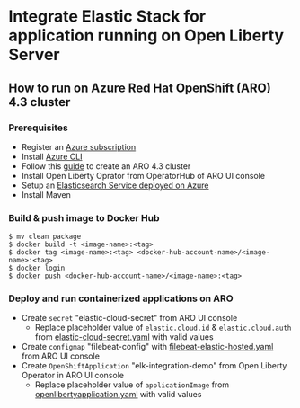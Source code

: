 # Integrate Elastic Stack for application running on Open Liberty Server

## How to run on Azure Red Hat OpenShift (ARO) 4.3 cluster
### Prerequisites
- Register an [Azure subscription](https://azure.microsoft.com/en-us/)
- Install [Azure CLI](https://docs.microsoft.com/en-us/cli/azure/install-azure-cli?view=azure-cli-latest)
- Follow this [guide](https://docs.microsoft.com/en-us/azure/openshift/howto-using-azure-redhat-openshift) to create an ARO 4.3 cluster
- Install Open Liberty Oprator from OperatorHub of ARO UI console
- Setup an [Elasticsearch Service deployed on Azure](https://www.elastic.co/azure)
- Install Maven
 ### Build & push image to Docker Hub
 ```
 $ mv clean package
 $ docker build -t <image-name>:<tag>
 $ docker tag <image-name>:<tag> <docker-hub-account-name>/<image-name>:<tag>
 $ docker login
 $ docker push <docker-hub-account-name>/<image-name>:<tag>
 ```
 ### Deploy and run containerized applications on ARO
- Create `secret` "elastic-cloud-secret" from ARO UI console
  - Replace placeholder value of `elastic.cloud.id` & `elastic.cloud.auth` from [elastic-cloud-secret.yaml](https://github.com/majguo/open-liberty-demo/blob/master/elk-integration/deployment/elastic-cloud-secret.yaml) with valid values
- Create `configmap` "filebeat-config" with [filebeat-elastic-hosted.yaml](https://github.com/majguo/open-liberty-demo/blob/master/elk-integration/deployment/filebeat-elastic-hosted.yaml) from ARO UI console
- Create `OpenShiftApplication` "elk-integration-demo" from Open Liberty Operator in ARO UI console
  - Replace placeholder value of `applicationImage` from [openlibertyapplication.yaml](https://github.com/majguo/open-liberty-demo/blob/master/elk-integration/deployment/openlibertyapplication.yaml) with valid values
